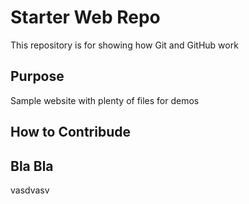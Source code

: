 # Starter Web Repo

This repository is for showing how Git and GitHub work

## Purpose

Sample website with plenty of files for demos

## How to Contribude

## Bla Bla


vasdvasv
